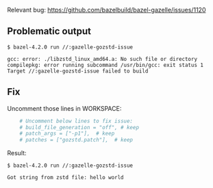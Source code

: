 Relevant bug: https://github.com/bazelbuild/bazel-gazelle/issues/1120

## Problematic output

```shell
$ bazel-4.2.0 run //:gazelle-gozstd-issue

gcc: error: ./libzstd_linux_amd64.a: No such file or directory
compilepkg: error running subcommand /usr/bin/gcc: exit status 1
Target //:gazelle-gozstd-issue failed to build
```

## Fix
Uncomment those lines in WORKSPACE:

```python
    # Uncomment below lines to fix issue:
    # build_file_generation = "off", # keep
    # patch_args = ["-p1"],  # keep
    # patches = ["gozstd.patch"],  # keep
```

Result:
```shell
$ bazel-4.2.0 run //:gazelle-gozstd-issue

Got string from zstd file: hello world
```